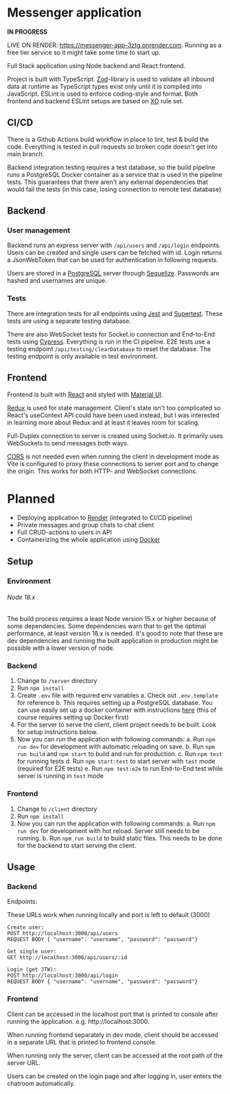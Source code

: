 # Messenger application

<b>IN PROGRESS</b>

LIVE ON RENDER: https://messenger-app-3ztg.onrender.com.
Running as a free tier service so it might take some time to start up.


Full Stack application using Node backend and React frontend.

Project is built with TypeScript.
[Zod](https://zod.dev/)-library is used to validate all inbound data at runtime as TypeScript types exist only until it is compiled into JavaScript. ESLint is used to enforce coding-style and format. Both frontend and backend ESLint setups are based on [XO](https://github.com/xojs/xo) rule set.

## CI/CD

There is a Github Actions build workflow in place to lint, test & build the code. Everything is tested in pull requests so broken code doesn't get into main branch.

Backend integration testing requires a test database, so the build pipeline runs a PostgreSQL Docker container as a service that is used in the pipeline tests. This guarantees that there aren't any external dependencies that would fail the tests (in this case, losing connection to remote test database)

## Backend

### User management

Backend runs an express server with `/api/users` and `/api/login` endpoints. Users can be created and single users can be fetched with id. Login returns a JsonWebToken that can be used for authentication in following requests.

Users are stored in a [PostgreSQL](https://www.postgresql.org/) server through [Sequelize](https://sequelize.org/). Passwords are hashed and usernames are unique.

### Tests

There are integration tests for all endpoints using [Jest](https://jestjs.io/) and [Supertest](https://github.com/ladjs/supertest#readme). These tests are using a separate testing database.

There are also WebSocket tests for Socket.io connection and End-to-End tests using [Cypress](https://docs.cypress.io/). Everything is run in the CI pipeline. E2E tests use a testing endpoint `/api/testing/clearDatabase` to reset the database. The testing endpoint is only available in test environment.


## Frontend

Frontend is built with [React](https://react.dev/) and styled with [Material UI](https://mui.com/material-ui/).

[Redux](https://redux.js.org/) is used for state management. Client's state isn't too complicated so React's useContext API could have been used instead, but I was interested in learning more about Redux and at least it leaves room for scaling.

Full-Duplex connection to server is created using Socket.io. It primarily uses WebSockets to send messages both ways.

[CORS](https://developer.mozilla.org/en-US/docs/Web/HTTP/CORS) is not needed even when running the client in development mode as Vite is configured to proxy these connections to server port and to change the origin. This works for both HTTP- and WebSocket connections.


# Planned

- Deploying application to [Render](https://render.com/) (integrated to CI/CD pipeline)
- Private messages and group chats to chat client
- Full CRUD-actions to users in API
- Containerizing the whole application using [Docker](https://www.docker.com/)

## Setup

### Environment

###### Node 18.x

The build process requires a least Node version 15.x or higher because of some dependencies. Some dependencies warn that to get the optimal performance, at least version 18.x is needed.
It's good to note that these are dev dependencies and running the built application in production might be possible with a lower version of node.

### Backend

1. Change to `/server` directory
2. Run `npm install`
3. Create `.env` file with required env variables
  a. Check out `.env.template` for reference
  b. This requires setting up a PostgreSQL database. You can use easily set up a docker container with instructions [here](https://stackoverflow.com/questions/37694987/connecting-to-postgresql-in-a-docker-container-from-outside) (this of course requires setting up Docker first)
3. For the server to serve the client, client project needs to be built. Look for setup instructions below.
4. Now you can run the application with following commands:
  a. Run `npm run dev` for development with automatic reloading on save.
  b. Run `npm run build` and `npm start` to build and run for production.
  c. Run `npm test` for running tests
  d. Run `npm start:test` to start server with `test` mode (required for E2E tests)
  e. Run `npm test:e2e` to run End-to-End test while server is running in `test` mode

### Frontend

1. Change to `/client` directory
2. Run `npm install`
4. Now you can run the application with following commands:
  a. Run `npm run dev` for development with hot reload. Server still needs to be running.
  b. Run `npm run build` to build static files. This needs to be done for the backend to start serving the client.

## Usage

### Backend

Endpoints:

These URLs work when running locally and port is left to default (3000)
```
Create user:
POST http://localhost:3000/api/users
REQUEST BODY { "username": "username", "password": "password"}

Get single user:
GET http://localhost:3000/api/users/:id

Login (get JTW):
POST http://localhost:3000/api/login
REQUEST BODY { "username": "username", "password": "password"}

```

### Frontend

Client can be accessed in the localhost port that is printed to console after running the application. e.g. http://localhost:3000.

When running frontend separately in dev mode, client should be accessed in a separate URL that is printed to frontend console.

When running only the server, client can be accessed at the root path of the server URL.

Users can be created on the login page and after logging in, user enters the chatroom automatically.
